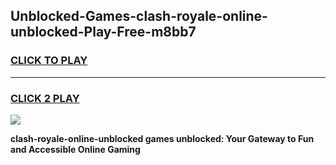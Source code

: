 
## Unblocked-Games-clash-royale-online-unblocked-Play-Free-m8bb7
<h3>
<a href="https://premium76.site?title=clash-royale-online-unblocked&ref=10A">CLICK TO PLAY</a></h3>
<hr>

<h3>
<a href="https://premium76.site?title=clash-royale-online-unblocked&ref=10A">CLICK 2 PLAY</a>
  
</h3>

<a href="https://premium76.site?title=clash-royale-online-unblocked&ref=10A"><img src="https://clearcache.store/games.png"></a>


**clash-royale-online-unblocked games unblocked: Your Gateway to Fun and Accessible Online Gaming**
